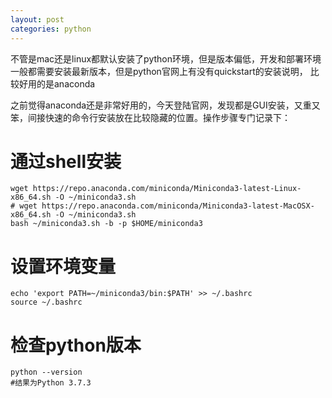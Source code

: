```yaml
---
layout: post
categories: python 
---
```


不管是mac还是linux都默认安装了python环境，但是版本偏低，开发和部署环境一般都需要安装最新版本，但是python官网上有没有quickstart的安装说明，
比较好用的是anaconda

之前觉得anaconda还是非常好用的，今天登陆官网，发现都是GUI安装，又重又笨，间接快速的命令行安装放在比较隐藏的位置。操作步骤专门记录下：

# 通过shell安装

```
wget https://repo.anaconda.com/miniconda/Miniconda3-latest-Linux-x86_64.sh -O ~/miniconda3.sh
# wget https://repo.anaconda.com/miniconda/Miniconda3-latest-MacOSX-x86_64.sh -O ~/miniconda3.sh
bash ~/miniconda3.sh -b -p $HOME/miniconda3
```

# 设置环境变量

```
echo 'export PATH=~/miniconda3/bin:$PATH' >> ~/.bashrc
source ~/.bashrc
```

# 检查python版本

```
python --version 
#结果为Python 3.7.3
```